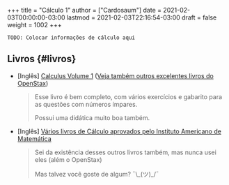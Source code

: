 +++
title = "Cálculo 1"
author = ["Cardosaum"]
date = 2021-02-03T00:00:00-03:00
lastmod = 2021-02-03T22:16:54-03:00
draft = false
weight = 1002
+++

`TODO: Colocar informações de cálculo aqui`


## Livros {#livros}

-   [Inglês] [Calculus Volume 1](https://openstax.org/details/books/calculus-volume-1) ([Veja também outros excelentes livros do OpenStax](https://openstax.org/subjects/math))

    > Esse livro é bem completo, com vários exercícios e gabarito para as questões com
    > números ímpares.
    >
    > Possui uma didática muito boa também.

-   [Inglês] [Vários livros de Cálculo aprovados pelo Instituto Americano de Matemática](https://aimath.org/textbooks/approved-textbooks/)

    > Sei da existência desses outros livros também, mas nunca usei eles (além o OpenStax)
    >
    > Mas talvez você goste de algum?
    > ¯\\\_(ツ)\_/¯
